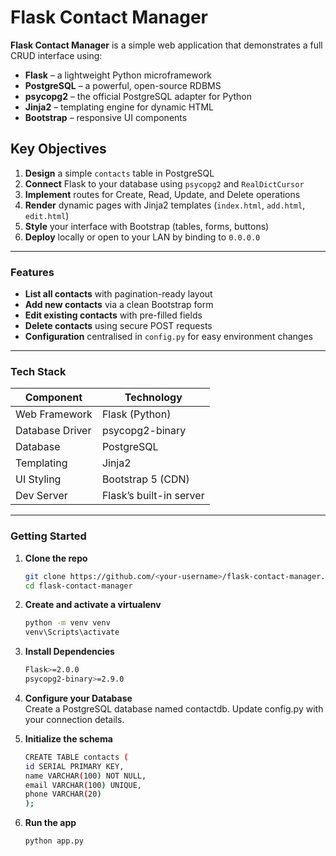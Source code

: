 # Flask Contact Manager

**Flask Contact Manager** is a simple web application that demonstrates a full CRUD interface using:

- **Flask** – a lightweight Python microframework  
- **PostgreSQL** – a powerful, open-source RDBMS  
- **psycopg2** – the official PostgreSQL adapter for Python  
- **Jinja2** – templating engine for dynamic HTML  
- **Bootstrap** – responsive UI components  

## Key Objectives

1. **Design** a simple `contacts` table in PostgreSQL  
2. **Connect** Flask to your database using `psycopg2` and `RealDictCursor`  
3. **Implement** routes for Create, Read, Update, and Delete operations  
4. **Render** dynamic pages with Jinja2 templates (`index.html`, `add.html`, `edit.html`)  
5. **Style** your interface with Bootstrap (tables, forms, buttons)  
6. **Deploy** locally or open to your LAN by binding to `0.0.0.0`  

---

### Features

- **List all contacts** with pagination-ready layout  
- **Add new contacts** via a clean Bootstrap form  
- **Edit existing contacts** with pre-filled fields  
- **Delete contacts** using secure POST requests  
- **Configuration** centralised in `config.py` for easy environment changes  

---

### Tech Stack

| Component        | Technology               |
|------------------|--------------------------|
| Web Framework    | Flask (Python)           |
| Database Driver  | psycopg2-binary          |
| Database         | PostgreSQL               |
| Templating       | Jinja2                   |
| UI Styling       | Bootstrap 5 (CDN)        |
| Dev Server       | Flask’s built-in server  |

---

### Getting Started

1. **Clone the repo**  
   ```bash
   git clone https://github.com/<your-username>/flask-contact-manager.git
   cd flask-contact-manager

2. **Create and activate a virtualenv**  
    ```bash
    python -m venv venv
    venv\Scripts\activate


3. **Install Dependencies**  
    ```bash
    Flask>=2.0.0
    psycopg2-binary>=2.9.0

4. **Configure your Database**  
    Create a PostgreSQL database named contactdb.
    Update config.py with your connection details.

5. **Initialize the schema**  
    ```bash
    CREATE TABLE contacts (
    id SERIAL PRIMARY KEY,
    name VARCHAR(100) NOT NULL,
    email VARCHAR(100) UNIQUE,
    phone VARCHAR(20)
    );


6. **Run the app**  
    ```bash
    python app.py

